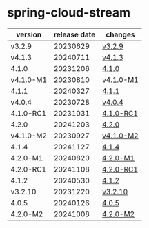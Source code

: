 # spring-cloud-stream

|  version  | release date |               changes                |
|-----------|--------------|--------------------------------------|
| v3.2.9    | 20230629     | [v3.2.9](./v3.2.9-20230629.md)       |
| v4.1.3    | 20240711     | [v4.1.3](./v4.1.3-20240711.md)       |
| 4.1.0     | 20231206     | [4.1.0](./4.1.0-20231206.md)         |
| v4.1.0-M1 | 20230810     | [v4.1.0-M1](./v4.1.0-M1-20230810.md) |
| 4.1.1     | 20240327     | [4.1.1](./4.1.1-20240327.md)         |
| v4.0.4    | 20230728     | [v4.0.4](./v4.0.4-20230728.md)       |
| 4.1.0-RC1 | 20231031     | [4.1.0-RC1](./4.1.0-RC1-20231031.md) |
| 4.2.0     | 20241203     | [4.2.0](./4.2.0-20241203.md)         |
| v4.1.0-M2 | 20230927     | [v4.1.0-M2](./v4.1.0-M2-20230927.md) |
| 4.1.4     | 20241127     | [4.1.4](./4.1.4-20241127.md)         |
| 4.2.0-M1  | 20240820     | [4.2.0-M1](./4.2.0-M1-20240820.md)   |
| 4.2.0-RC1 | 20241108     | [4.2.0-RC1](./4.2.0-RC1-20241108.md) |
| 4.1.2     | 20240530     | [4.1.2](./4.1.2-20240530.md)         |
| v3.2.10   | 20231220     | [v3.2.10](./v3.2.10-20231220.md)     |
| 4.0.5     | 20240126     | [4.0.5](./4.0.5-20240126.md)         |
| 4.2.0-M2  | 20241008     | [4.2.0-M2](./4.2.0-M2-20241008.md)   |

